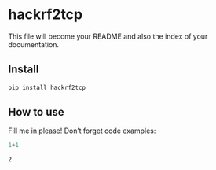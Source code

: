 hackrf2tcp
================

<!-- WARNING: THIS FILE WAS AUTOGENERATED! DO NOT EDIT! -->

This file will become your README and also the index of your
documentation.

## Install

``` sh
pip install hackrf2tcp
```

## How to use

Fill me in please! Don’t forget code examples:

``` python
1+1
```

    2
